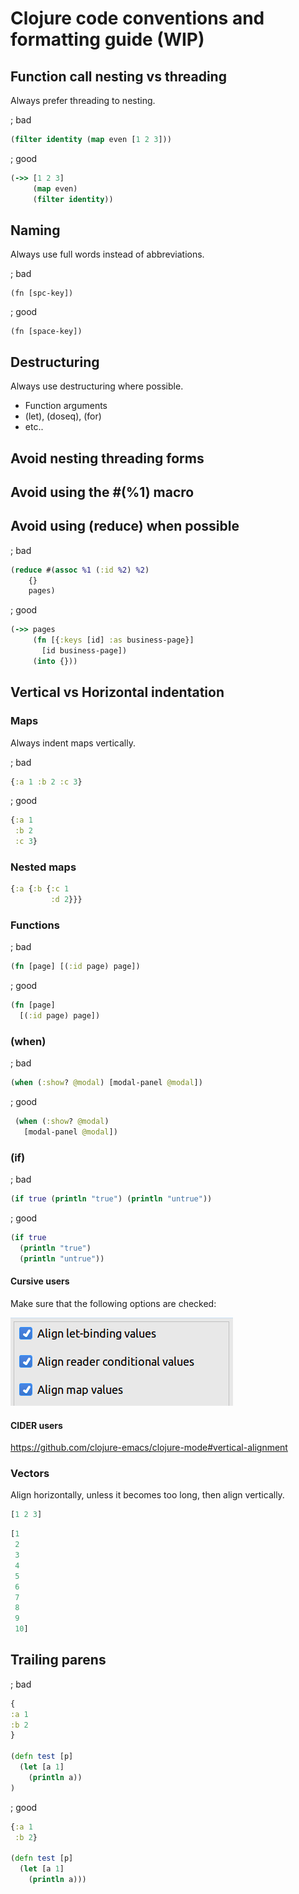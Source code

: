 # Clojure code conventions and formatting guide (WIP)

## Function call nesting vs threading

Always prefer threading to nesting.

; bad

```Clojure
(filter identity (map even [1 2 3]))
```

; good

```Clojure
(->> [1 2 3]
     (map even)
     (filter identity))
```

## Naming

Always use full words instead of abbreviations.

; bad

    (fn [spc-key])

; good

    (fn [space-key])

## Destructuring

Always use destructuring where possible.

* Function arguments
* (let), (doseq), (for)
* etc..

## Avoid nesting threading forms

## Avoid using the #(%1) macro

## Avoid using (reduce) when possible

; bad

```Clojure
(reduce #(assoc %1 (:id %2) %2)
    {}
    pages)
```

; good

```Clojure
(->> pages
     (fn [{:keys [id] :as business-page}]
       [id business-page])
     (into {}))
```

## Vertical vs Horizontal indentation 

### Maps

Always indent maps vertically.

; bad

```Clojure
{:a 1 :b 2 :c 3}
```

; good

```Clojure
{:a 1
 :b 2
 :c 3}
```

### Nested maps

```Clojure
{:a {:b {:c 1
         :d 2}}}
```

### Functions

; bad

```Clojure
(fn [page] [(:id page) page])
```

; good

```Clojure
(fn [page] 
  [(:id page) page])
```

### (when)

; bad

```Clojure
(when (:show? @modal) [modal-panel @modal])
```

; good

```Clojure
 (when (:show? @modal) 
   [modal-panel @modal])
```

### (if)

; bad

```Clojure
(if true (println "true") (println "untrue"))
```

; good

```Clojure
(if true
  (println "true") 
  (println "untrue"))
```

#### Cursive users

Make sure that the following options are checked:

![cursive-align-associative-forms](images/cursive-align-associative-forms.png)

#### CIDER users

https://github.com/clojure-emacs/clojure-mode#vertical-alignment

### Vectors

Align horizontally, unless it becomes too long, then align vertically.

```Clojure
[1 2 3]
```

```Clojure
[1
 2
 3
 4
 5
 6
 7
 8
 9
 10]
```

## Trailing parens

; bad

```Clojure
{
:a 1
:b 2
}
 
(defn test [p]
  (let [a 1]
    (println a))
)
```

; good

```Clojure
{:a 1
 :b 2}
 
(defn test [p]
  (let [a 1]
    (println a)))
```
